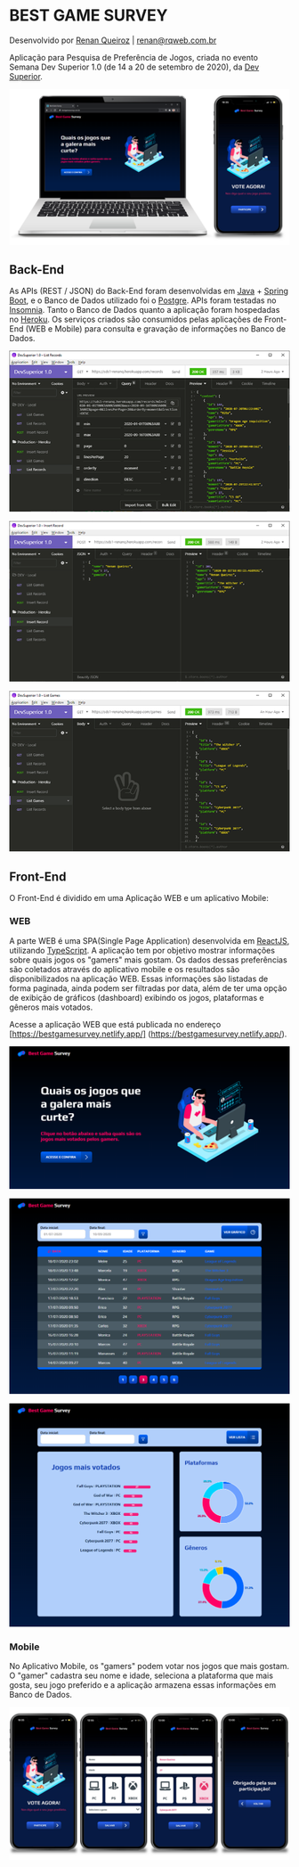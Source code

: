 # BEST GAME SURVEY

Desenvolvido por [Renan Queiroz](https://www.rqweb.com.br) | [renan@rqweb.com.br](mailto:renan@rqweb.com.br)

Aplicação para Pesquisa de Preferência de Jogos, criada no evento Semana Dev Superior 1.0 (de 14 a 20 de setembro de 2020), da [Dev Superior](https://devsuperior.com.br/). 

![](/assets/img-intro.png)


## Back-End

As APIs (REST / JSON) do Back-End foram desenvolvidas em [Java](https://www.oracle.com/java/) + [Spring Boot](https://spring.io/), e o Banco de Dados utilizado foi o [Postgre](https://www.postgresql.org). APIs foram testadas no [Insomnia](https://insomnia.rest/). Tanto o Banco de Dados quanto a aplicação foram hospedadas no [Heroku](https://sds1-renanq.herokuapp.com/). Os serviços criados são consumidos pelas aplicações de Front-End (WEB e Mobile) para consulta e gravação de informações no Banco de Dados.

![](/assets/img-be-01.png)

![](/assets/img-be-02.png)

![](/assets/img-be-03.png)


## Front-End

O Front-End é dividido em uma Aplicação WEB e um aplicativo Mobile:

### WEB

A parte WEB é uma SPA(Single Page Application) desenvolvida em [ReactJS](https://reactjs.org/), utilizando [TypeScript](https://www.typescriptlang.org/). A aplicação tem por objetivo mostrar informações sobre quais jogos os "gamers" mais gostam. Os dados dessas preferências são coletados através do aplicativo mobile e os resultados são disponibilizados na aplicação WEB. Essas informações são listadas de forma paginada, ainda podem ser filtradas por data, além de ter uma opção de exibição de gráficos (dashboard) exibindo os jogos, plataformas e gêneros mais votados.

Acesse a aplicação WEB que está publicada no endereço [https://bestgamesurvey.netlify.app/] (https://bestgamesurvey.netlify.app/).

![](/assets/img-web-01.png)

![](/assets/img-web-02.png)

![](/assets/img-web-03.png)

### Mobile 

No Aplicativo Mobile, os "gamers" podem votar nos jogos que mais gostam. O "gamer" cadastra seu nome e idade, seleciona a plataforma que mais gosta, seu jogo preferido e a aplicação armazena essas informações em Banco de Dados.

![](/assets/img-mobile-01.png)